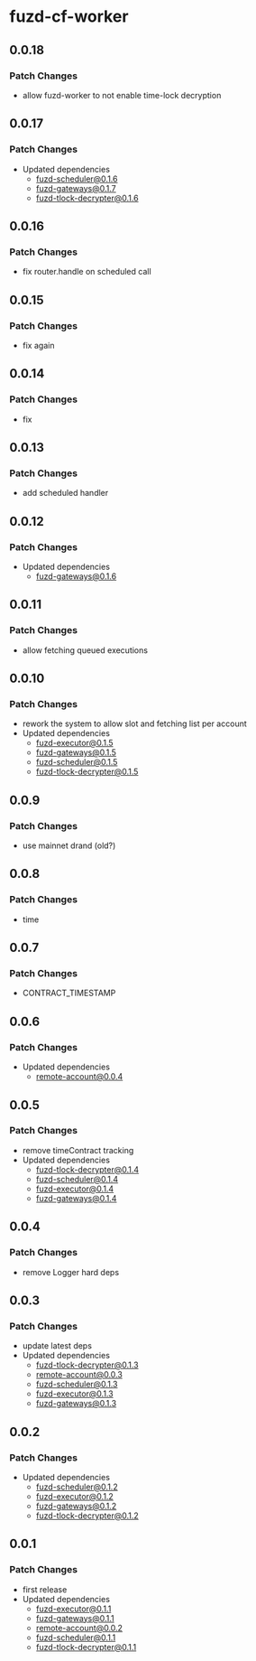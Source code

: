 # fuzd-cf-worker

## 0.0.18

### Patch Changes

- allow fuzd-worker to not enable time-lock decryption

## 0.0.17

### Patch Changes

- Updated dependencies
  - fuzd-scheduler@0.1.6
  - fuzd-gateways@0.1.7
  - fuzd-tlock-decrypter@0.1.6

## 0.0.16

### Patch Changes

- fix router.handle on scheduled call

## 0.0.15

### Patch Changes

- fix again

## 0.0.14

### Patch Changes

- fix

## 0.0.13

### Patch Changes

- add scheduled handler

## 0.0.12

### Patch Changes

- Updated dependencies
  - fuzd-gateways@0.1.6

## 0.0.11

### Patch Changes

- allow fetching queued executions

## 0.0.10

### Patch Changes

- rework the system to allow slot and fetching list per account
- Updated dependencies
  - fuzd-executor@0.1.5
  - fuzd-gateways@0.1.5
  - fuzd-scheduler@0.1.5
  - fuzd-tlock-decrypter@0.1.5

## 0.0.9

### Patch Changes

- use mainnet drand (old?)

## 0.0.8

### Patch Changes

- time

## 0.0.7

### Patch Changes

- CONTRACT_TIMESTAMP

## 0.0.6

### Patch Changes

- Updated dependencies
  - remote-account@0.0.4

## 0.0.5

### Patch Changes

- remove timeContract tracking
- Updated dependencies
  - fuzd-tlock-decrypter@0.1.4
  - fuzd-scheduler@0.1.4
  - fuzd-executor@0.1.4
  - fuzd-gateways@0.1.4

## 0.0.4

### Patch Changes

- remove Logger hard deps

## 0.0.3

### Patch Changes

- update latest deps
- Updated dependencies
  - fuzd-tlock-decrypter@0.1.3
  - remote-account@0.0.3
  - fuzd-scheduler@0.1.3
  - fuzd-executor@0.1.3
  - fuzd-gateways@0.1.3

## 0.0.2

### Patch Changes

- Updated dependencies
  - fuzd-scheduler@0.1.2
  - fuzd-executor@0.1.2
  - fuzd-gateways@0.1.2
  - fuzd-tlock-decrypter@0.1.2

## 0.0.1

### Patch Changes

- first release
- Updated dependencies
  - fuzd-executor@0.1.1
  - fuzd-gateways@0.1.1
  - remote-account@0.0.2
  - fuzd-scheduler@0.1.1
  - fuzd-tlock-decrypter@0.1.1
